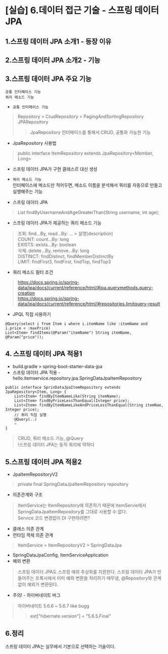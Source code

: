 # [실습] 6.데이터 접근 기술 - 스프링 데이터 JPA 
## 1.스프링 데이터 JPA 소개1 - 등장 이유
## 2.스프링 데이터 JPA 소개2 - 기능
## 3.스프링 데이터 JPA 주요 기능
`공통 인터페이스 기능`  
`쿼리 메소드 기능`
- `공통 인터페이스 기능`
> Repository > CrudRepository > PagingAndSortingRepository  
JPARepository
>> JpaRepository 인터페이스를 통해서 CRUD, 공통화 가능한 기능
- JpaRepository 사용법
> public interface ItemRepository extends JpaRepository<Member, Long>
- 스프링 데이터 JPA가 구현 클래스르 대신 생성

- `쿼리 메소드 기능`  
인터페이스에 메소드만 적어두면, 메소드 이름을 분석해서 쿼리를 자동으로 만들고 실행해주는 기능
- 스프링 데이터 JPA
> List<Member> findByUsernameAndAgeGreaterThan(String username, int age);
- 스프링 데이터 JPA가 제공하는 쿼리 메소드 기능
> 조회: find...By, read...By: ... > 설명(description)  
COUNT: count...By: long  
EXISTS: exists...By: boolean  
삭제: delete...By, remove...By: long  
DISTINCT: findDistinct, findMemberDistinctBy  
LIMIT: findFirst3, findFirst, findTop, findTop3
- 쿼리 메소드 필터 조건
> https://docs.spring.io/spring-data/jpa/docs/current/reference/html/#jpa.querymethods.query-creation  
https://docs.spring.io/spring-data/jpa/docs/current/reference/html/#repositories.limitquery-result

- JPQL 직접 사용하기
```
@Query(select i from Item i where i.itemName like :itemName and i.price < :maxPrice)
List<Item> findItems(@Param("itemName") String itemName, @Param("price"));
```

## 4. 스프링 데이터 JPA 적용1
- build.gradle > spring-boot-starter-data-jpa
- 스프링 데이터 JPA 적용 - hello.itemservice.repository.jpa.SpringDataJpaItemRepository
```
public interface SprinDataJpaItemRepository extends JpaRepository<Item, Long> {
	List<Item> findByItemNameLike(String itemName);
	List<Item> findByPriceLessThanEqual(Integer price);
	List<Item> findByItemNameLikeAndPriceLessThanEqual(String itemNae, Integer price);
	// 쿼리 직접 실행
	@Query(..)
	~
}
```
> CRUD, 쿼리 메소드 기능, @Query  
!스프링 데이터 JPA는 동적 쿼리에 약하다

## 5.스프링 데이터 JPA 적용2
- JpaItemRepositoryV2
> private final SpringDataJpaItemRepository repository
- 의존관계와 구조
> ItemService는 ItemRepository에 의존하기 때문에 ItemServie에서 SpringDataJpaItemRepository를 그대로 사용할 수 없다.  
Service 코드 변경없이 DI 구현하려면?
- 클래스 의존 관계
- 런타임 객체 의존 관계
> ItemService > ItemRepositoryV2 > SpringDataJpa
- SpringDataJpaConfig, ItemServiceApplication
- 예외 변환
> 스프링 데이터 JPA도 스프링 예외 추상화를 지원한다. 스프링 데이터 JPA가 만들어주는 프록시에서 이미 예외 변환을 처리하기 때무넹, @Repository와 관계없이 예외가 변환된다.
- 주의! - 하이버네이트 버그
> 하이버네이트 5.6.6 ~ 5.6.7 like bugg
>> ext["hibernate.version"] = "5.6.5.Final"

## 6.정리
스프링 데이터 JPA는 실무에서 기본으로 선택하는 기술이다.